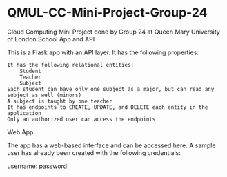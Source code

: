 # QMUL-CC-Mini-Project-Group-24
 Cloud Computing Mini Project done by Group 24 at Queen Mary University of London
School App and API

This is a Flask app with an API layer. It has the following properties:

    It has the following relational entities:
        Student
        Teacher
        Subject
    Each student can have only one subject as a major, but can read any subject as well (minors)
    A subject is taught by one teacher
    It has endpoints to CREATE, UPDATE, and DELETE each entity in the application
    Only an authorized user can access the endpoints

Web App

The app has a web-based interface and can be accessed here. A sample user has already been created with the following credentials:

username: 
password: 
